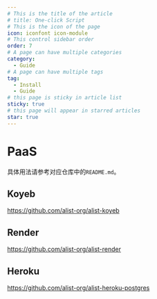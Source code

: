 ```yaml
---
# This is the title of the article
# title: One-click Script
# This is the icon of the page
icon: iconfont icon-module
# This control sidebar order
order: 7
# A page can have multiple categories
category:
  - Guide
# A page can have multiple tags
tag:
  - Install
  - Guide
# this page is sticky in article list
sticky: true
# this page will appear in starred articles
star: true
---
```


# PaaS

具体用法请参考对应仓库中的`README.md`。

## **Koyeb**

https://github.com/alist-org/alist-koyeb

## **Render**

https://github.com/alist-org/alist-render

## **Heroku**

https://github.com/alist-org/alist-heroku-postgres
